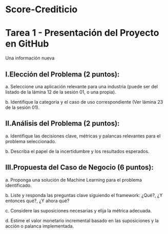 # Score-Crediticio

# Tarea 1 -  Presentación del Proyecto en GitHub

Una información nueva

## I.Elección del Problema (2 puntos):

a. Seleccione una aplicación relevante para una industria (puede ser del listado de la lámina 12 de la sesión 01, o una propia).

b. Identifique la categoría y el caso de uso correspondiente (Ver lámina 23 de la sesión 01).

## II.Análisis del Problema (2 puntos):

a. Identifique las decisiones clave, métricas y palancas relevantes para el problema seleccionado.

b. Describa el papel de la incertidumbre y los resultados esperados.

## III.Propuesta del Caso de Negocio (6 puntos):

a. Proponga una solución de Machine Learning para el problema identificado.

b. Liste y responda las preguntas clave siguiendo el framework: ¿Qué?, ¿Y entonces qué?, ¿Y ahora qué?

c. Considere las suposiciones necesarias y elija la métrica adecuada.

d. Estime el valor monetario incremental basado en las suposiciones y la acción o palanca implementada.
